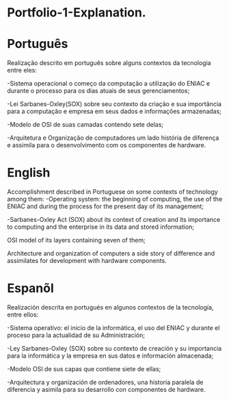 # Portfolio-1-Explanation.

# Português 

Realização descrito em português sobre alguns contextos da tecnologia entre eles:

-Sistema operacional o começo da computação a utilização do ENIAC e  durante o processo para os dias atuais de seus 
gerenciamentos;

-Lei Sarbanes-Oxley(SOX) sobre seu contexto da criação e sua importância para a computação e empresa em seus dados e informações armazenadas;

-Modelo de OSI de suas camadas contendo sete delas;

-Arquitetura e Organização de computadores um lado história de diferença e assimila para o desenvolvimento com os componentes de hardware.

# English 

Accomplishment described in Portuguese on some contexts of technology among them:
-Operating system: the beginning of computing, the use of the ENIAC and during the process for the present day of its 
management;

-Sarbanes-Oxley Act (SOX) about its context of creation and its importance to computing and the enterprise in its data and stored information;

OSI model of its layers containing seven of them;

Architecture and organization of computers a side story of difference and assimilates for development with hardware components.


# Espanõl
Realización descrita en portugués en algunos contextos de la tecnología, entre ellos:

-Sistema operativo: el inicio de la informática, el uso del ENIAC y durante el proceso para la actualidad de su 
Administración;

-Ley Sarbanes-Oxley (SOX) sobre su contexto de creación y su importancia para la informática y la empresa en sus datos e información almacenada;

-Modelo OSI de sus capas que contiene siete de ellas;
  
-Arquitectura y organización de ordenadores, una historia paralela de diferencia y asimila para su desarrollo con componentes de hardware.


